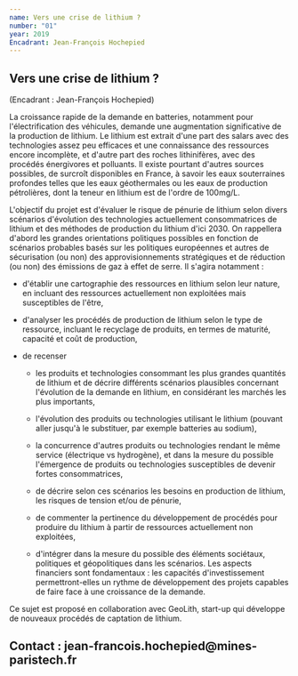 ```yaml
---
name: Vers une crise de lithium ?
number: "01"
year: 2019
Encadrant: Jean-François Hochepied
---
```


## Vers une crise de lithium ?

(Encadrant : Jean-François Hochepied)

La croissance rapide de la demande en batteries, notamment pour
l\'électrification des véhicules, demande une augmentation significative
de la production de lithium. Le lithium est extrait d'une part des
salars avec des technologies assez peu efficaces et une connaissance des
ressources encore incomplète, et d'autre part des roches lithinifères,
avec des procédés énergivores et polluants. Il existe pourtant d\'autres
sources possibles, de surcroît disponibles en France, à savoir les eaux
souterraines profondes telles que les eaux géothermales ou les eaux de
production pétrolières, dont la teneur en lithium est de l\'ordre de
100mg/L.

L\'objectif du projet est d\'évaluer le risque de pénurie de lithium
selon divers scénarios d\'évolution des technologies actuellement
consommatrices de lithium et des méthodes de production du lithium d'ici
2030. On rappellera d'abord les grandes orientations politiques
possibles en fonction de scénarios probables basés sur les politiques
européennes et autres de sécurisation (ou non) des approvisionnements
stratégiques et de réduction (ou non) des émissions de gaz à effet de
serre. Il s\'agira notamment :

-   d\'établir une cartographie des ressources en lithium selon leur
    nature, en incluant des ressources actuellement non exploitées mais
    susceptibles de l\'être,

-   d\'analyser les procédés de production de lithium selon le type de
    ressource, incluant le recyclage de produits, en termes de maturité,
    capacité et coût de production,

-   de recenser

    -   les produits et technologies consommant les plus grandes
        quantités de lithium et de décrire différents scénarios
        plausibles concernant l\'évolution de la demande en lithium, en
        considérant les marchés les plus importants,

    -   l\'évolution des produits ou technologies utilisant le lithium
        (pouvant aller jusqu\'à le substituer, par exemple batteries au
        sodium),

    -   la concurrence d\'autres produits ou technologies rendant le
        même service (électrique vs hydrogène), et dans la mesure du
        possible l\'émergence de produits ou technologies susceptibles
        de devenir fortes consommatrices,

    -   de décrire selon ces scénarios les besoins en production de
        lithium, les risques de tension et/ou de pénurie,

    -   de commenter la pertinence du développement de procédés pour
        produire du lithium à partir de ressources actuellement non
        exploitées,

    -   d\'intégrer dans la mesure du possible des éléments sociétaux,
        politiques et géopolitiques dans les scénarios. Les aspects
        financiers sont fondamentaux : les capacités d'investissement
        permettront-elles un rythme de développement des projets
        capables de faire face à une croissance de la demande.

Ce sujet est proposé en collaboration avec GeoLith, start-up qui
développe de nouveaux procédés de captation de lithium.

## Contact : jean-francois.hochepied\@mines-paristech.fr
